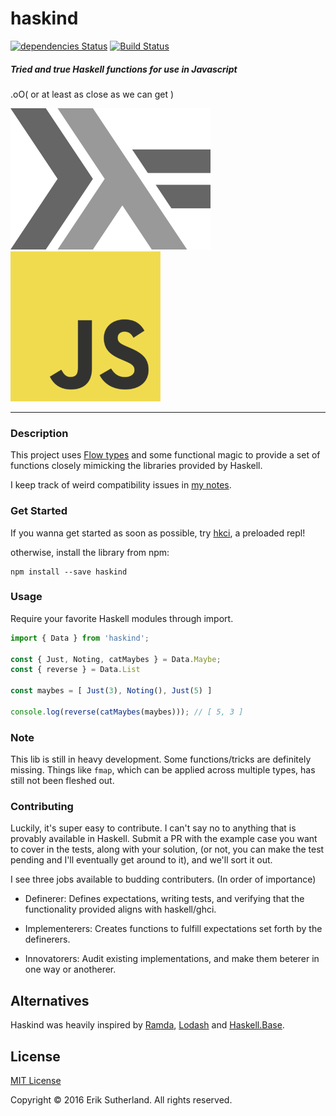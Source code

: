 haskind
=======

[![dependencies Status](https://david-dm.org/MrRacoon/haskind/status.svg)](https://david-dm.org/MrRacoon/haskind)
[![Build Status](https://travis-ci.org/MrRacoon/haskind.svg?branch=master)](https://travis-ci.org/MrRacoon/haskind)

##### Tried and true Haskell functions for use in Javascript

.oO( or at least as close as we can get )

![haskell](/lamda.png)
![js](/js.png)

---
### Description

This project uses [Flow types](https://flowtype.org/) and some functional magic to provide a set of functions closely mimicking the libraries provided by Haskell.

I keep track of weird compatibility issues in [my notes](/notes.md).

### Get Started

If you wanna get started as soon as possible, try [hkci](https://www.npmjs.com/package/hkci), a preloaded repl!

otherwise, install the library from npm:

```
npm install --save haskind
```

### Usage

Require your favorite Haskell modules through import.

```javascript
import { Data } from 'haskind';

const { Just, Noting, catMaybes } = Data.Maybe;
const { reverse } = Data.List

const maybes = [ Just(3), Noting(), Just(5) ]

console.log(reverse(catMaybes(maybes))); // [ 5, 3 ]
```

### Note

This lib is still in heavy development. Some functions/tricks are definitely missing. Things like `fmap`, which can be applied across multiple types, has still not been fleshed out.

### Contributing

Luckily, it's super easy to contribute. I can't say no to anything that is provably available in Haskell. Submit a PR with the example case you want to cover in the tests, along with your solution, (or not, you can make the test pending and I'll eventually get around to it), and we'll sort it out.

I see three jobs available to budding contributers. (In order of importance)

* Definerer: Defines expectations, writing tests, and verifying that the functionality provided aligns with haskell/ghci.

* Implementerers: Creates functions to fulfill expectations set forth by the definerers.

* Innovatorers: Audit existing implementations, and make them beterer in one way or anotherer.

## Alternatives

Haskind was heavily inspired by [Ramda](http://ramdajs.com/), [Lodash](https://lodash.com/) and [Haskell.Base](http://hackage.haskell.org/package/base).

## License

[MIT License](http://opensource.org/licenses/MIT)

Copyright &copy; 2016 Erik Sutherland. All rights reserved.
